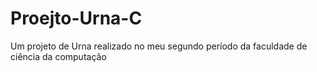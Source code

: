 # Proejto-Urna-C
Um projeto de Urna realizado no meu segundo período da  faculdade de ciência da computação
